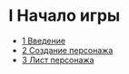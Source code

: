 # I Начало игры

- [1 Введение](1_Введение.md)
- [2 Создание персонажа](2_Создание_персонажа.md)
- [3 Лист персонажа](3_Лист_персонажа.md)